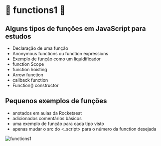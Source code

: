 # :open_book: functions1 :open_book:
## Alguns tipos de funções em JavaScript para estudos

* Declaração de uma função
* Anonymous functions ou function expressions
* Exemplo de função como um liquidificador
* function Scope
* function hoisting
* Arrow function
* callback function
* Function() constructor

## Pequenos exemplos de funções 

* anotados em aulas da Rocketseat
* adicionados comentários básicos
* uma exemplo de função para cada tipo visto
* apenas mudar o src do <_script> para o número da function desejada 

![functions1](https://user-images.githubusercontent.com/82122343/129653078-69404057-deed-403a-8e36-a97a55161df8.jpg)
